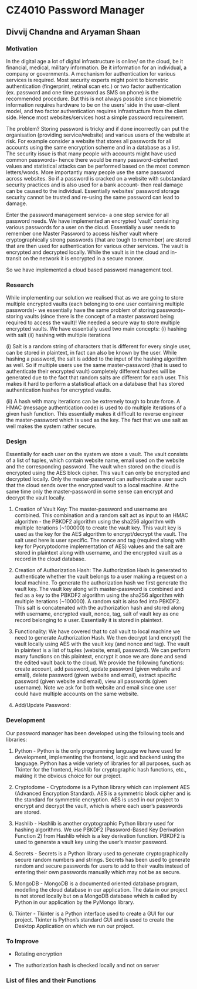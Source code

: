 # CZ4010 Password Manager
## Divvij Chandna and Aryaman Shaan

### Motivation 

In the digital age a lot of digital infrastructure is online/ on the cloud, be it financial, medical, military information. Be it information for an individual, a company or governments. A mechanism for authentication for various services is required. Most security experts might point to biometric authentication (fingerprint, retinal scan etc.) or two factor authentication (ex. password and one time password as SMS on phone) is the recommended procedure. But this is not always possible since biometric information requires hardware to be on the users’ side in the user-client model, and two factor authentication requires infrastructure from the client side. Hence most websites/services host a simple password requirement.

The problem? Storing password is tricky and if done incorrectly can put the organisation (providing service/website) and various users of the website at risk. For example consider a website that stores all passwords for all accounts using the same encryption scheme and in a database as a list. The security issue is that many people with accounts might have used common passwords-  hence there would be many password-ciphertext values and statistical attacks can be performed based on the most common letters/words. More importantly many people use the same password across websites. So if a password is cracked on a website with substandard security practices and is also used for a bank account- then real damage can be caused to the individual. Essentially websites’ password storage security cannot be trusted and re-using the same password can lead to damage. 

Enter the password management service- a one stop service for all password needs. We have implemented an encrypted ‘vault’ containing various passwords for a user on the cloud. Essentially a user needs to remember one Master Password to access his/her vault where cryptographically strong passwords (that are tough to remember) are stored that are then used for authentication for various other services. The vault is encrypted and decrypted locally. While the vault is in the cloud and in-transit on the network it is encrypted in a secure manner.

So we have implemented a cloud based password management tool. 


### Research

While implementing our solution we realised that as we are going to store multiple encrypted vaults (each belonging to one user containing multiple passwords)- we essentially have the same problem of storing passwords- storing vaults (since there is the concept of a master password being required to access the vault)! We needed a secure way to store multiple encrypted vaults. We have essentially used two main concepts: (i) hashing with salt (ii) hashing with multiple iterations

(i) Salt is a random string of characters that is different for every single user, can be stored in plaintext, in fact can also be known by the user. While hashing a password, the salt is added to the input of the hashing algorithm as well. So if multiple users use the same master-password (that is used to authenticate their encrypted vault) completely different hashes will be generated due to the fact that random salts are different for each user. This makes it hard to perform a statistical attack on a database that has stored authentication hashes for encrypted vaults. 

(ii) A hash with many iterations can be extremely tough to brute force. A HMAC (message authentication code) is used to do multiple iterations of a given hash function. This essentially makes it difficult to reverse engineer the master-password which is used as the key. The fact that we use salt as well makes the system rather secure. 


### Design

Essentially for each user on the system we store a vault. The vault consists of a list of tuples, which contain website name, email used on the website and the corresponding password. The vault when stored on the cloud is encrypted using the AES block cipher. This vault can only be encrypted and decrypted locally. Only the master-password can authenticate a user such that the cloud sends over the encrypted vault to a local machine. At the same time only the master-password in some sense can encrypt and decrypt the vault locally. 

1. Creation of Vault Key: The master-password and username are combined. This combination and a random salt act as input to an HMAC algorithm - the PBKDF2 algorithm using the sha256 algorithm with multiple iterations (~100000) to create the vault key. This vault key is used as the key for the AES algorithm to encrypt/decrypt the vault. The salt used here is user specific. The nonce and tag (required along with key for Pycryptodome implementation of AES) values and the salt are stored in plaintext along with username, and the encrypted vault as a record in the cloud database. 

2. Creation of Authorization Hash: The Authorization Hash is generated to authenticate whether the vault belongs to a user making a request on a local machine. To generate the authorization hash we first generate the vault key. The vault key along with master-password is combined and fed as a key to the PBKDF2 algorithm using the sha256 algorithm with multiple iterations (~100000). A random salt is also fed into PBKDF2. This salt is concatenated with the authorization hash and stored along with username, encrypted vault, nonce, tag, salt of vault key as one record belonging to a user. Essentially it is stored in plaintext. 

3. Functionality: We have covered that to call vault to local machine we need to generate Authorization Hash. We then decrypt (and encrypt) the vault locally using AES with the vault key (and nonce and tag). The vault in plaintext is a list of tuples (website, email, password). We can perform many functions on this plaintext, encrypt it once we are done and send the edited vault back to the cloud. We provide the following functions: create account, add password, update password (given website and email), delete password (given website and email), extract  specific password (given website and email), view all passwords (given username). Note we ask for both website and email since one user could have multiple accounts on the same website. 

4. Add/Update Password:

### Development

Our password manager has been developed using the following tools and libraries:

1. Python - Python is the only programming language we have used for development, implementing the frontend, logic and backend using the language. Python has a wide variety of libraries for all purposes, such as Tkinter for the frontend, Hashlib for cryptographic hash functions, etc., making it the obvious choice for our project.

2. Cryptodome - Cryptodome is a Python library which can implement AES (Advanced Encryption Standard). AES is a symmetric block cipher and is the standard for symmetric encryption. AES is used in our project to encrypt and decrypt the vault, which is where each user’s passwords are stored.

3. Hashlib - Hashlib is another cryptographic Python library used for hashing algorithms. We use PBKDF2 (Password-Based Key Derivation Function 2) from Hashlib which is a key derivation function. PBKDF2 is used to generate a vault key using the user’s master  password.

4. Secrets - Secrets is a Python library used to generate cryptographically secure random numbers and strings. Secrets has been used to generate random and secure passwords for users to add to their vaults instead of entering their own passwords manually which may not be as secure.

5. MongoDB - MongoDB is a documented oriented database program, modelling the cloud database in our application. The data in our project is not stored locally but on a MongoDB database which is called by Python in our application by the PyMongo library.

6. Tkinter - Tkinter is a Python interface used to create a GUI for our project. Tkinter is Python’s standard GUI and is used to create the Desktop Application on which we run our project.


### To Improve

* Rotating encryption

* The authorization hash is checked locally and not on server


### List of files and their Functions
